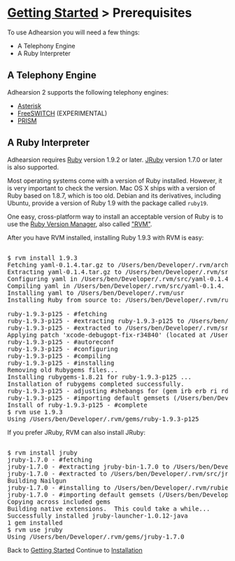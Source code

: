 # [Getting Started](/docs) > Prerequisites

To use Adhearsion you will need a few things:

* A Telephony Engine
* A Ruby Interpreter

## A Telephony Engine
Adhearsion 2 supports the following telephony engines:

* [Asterisk](/docs/getting-started/asterisk)
* [FreeSWITCH](/docs/getting-started/freeswitch) (EXPERIMENTAL)
* [PRISM](/docs/getting-started/prism)

## A Ruby Interpreter
Adhearsion requires [Ruby](http://ruby-lang.org) version 1.9.2 or later. [JRuby](http://jruby.org) version 1.7.0 or later is also supported.

Most operating systems come with a version of Ruby installed.  However, it is very important to check the version.  Mac OS X ships with a version of Ruby based on 1.8.7, which is too old.  Debian and its derivatives, including Ubuntu, provide a version of Ruby 1.9 with the package called `ruby19`.

One easy, cross-platform way to install an acceptable version of Ruby is to use the [Ruby Version Manager](http://rvm.beginrescueend.com), also called ["RVM"](http://rvm.beginrescueend.com).

After you have RVM installed, installing Ruby 1.9.3 with RVM is easy:

<pre class="terminal">

$ rvm install 1.9.3
<span class="ansi32">Fetching yaml-0.1.4.tar.gz to /Users/ben/Developer/.rvm/archives</span>
<span class="ansi32">Extracting yaml-0.1.4.tar.gz to /Users/ben/Developer/.rvm/src</span>
<span class="ansi32">Configuring yaml in /Users/ben/Developer/.rvm/src/yaml-0.1.4.</span>
<span class="ansi32">Compiling yaml in /Users/ben/Developer/.rvm/src/yaml-0.1.4.</span>
<span class="ansi32">Installing yaml to /Users/ben/Developer/.rvm/usr</span>
<span class="ansi32">Installing Ruby from source to: /Users/ben/Developer/.rvm/rubies/ruby-1.9.3-p125, this may take a while depending on your cpu(s)...
</span>
<span class="ansi32">ruby-1.9.3-p125 - #fetching </span>
<span class="ansi32">ruby-1.9.3-p125 - #extracting ruby-1.9.3-p125 to /Users/ben/Developer/.rvm/src/ruby-1.9.3-p125</span>
<span class="ansi32">ruby-1.9.3-p125 - #extracted to /Users/ben/Developer/.rvm/src/ruby-1.9.3-p125</span>
<span class="ansi32">Applying patch 'xcode-debugopt-fix-r34840' (located at /Users/ben/Developer/.rvm/patches/ruby/1.9.3/p125/xcode-debugopt-fix-r34840.diff)</span>
<span class="ansi32">ruby-1.9.3-p125 - #autoreconf</span>
<span class="ansi32">ruby-1.9.3-p125 - #configuring </span>
<span class="ansi32">ruby-1.9.3-p125 - #compiling </span>
<span class="ansi32">ruby-1.9.3-p125 - #installing </span>
<span class="ansi32">Removing old Rubygems files...</span>
<span class="ansi32">Installing rubygems-1.8.21 for ruby-1.9.3-p125 ...</span>
<span class="ansi32">Installation of rubygems completed successfully.</span>
<span class="ansi32">ruby-1.9.3-p125 - adjusting #shebangs for (gem irb erb ri rdoc testrb rake).</span>
<span class="ansi32">ruby-1.9.3-p125 - #importing default gemsets (/Users/ben/Developer/.rvm/gemsets/)</span>
<span class="ansi32">Install of ruby-1.9.3-p125 - #complete </span>
$ rvm use 1.9.3
<span class="ansi32">Using /Users/ben/Developer/.rvm/gems/ruby-1.9.3-p125</span>
</pre>

If you prefer JRuby, RVM can also install JRuby:

<pre class="terminal">

$ rvm install jruby
<span class="ansi32">jruby-1.7.0 - #fetching </span>
<span class="ansi32">jruby-1.7.0 - #extracting jruby-bin-1.7.0 to /Users/ben/Developer/.rvm/src/jruby-1.7.0</span>
<span class="ansi32">jruby-1.7.0 - #extracted to /Users/ben/Developer/.rvm/src/jruby-1.7.0</span>
<span class="ansi32">Building Nailgun</span>
<span class="ansi32">jruby-1.7.0 - #installing to /Users/ben/Developer/.rvm/rubies/jruby-1.7.0</span>
<span class="ansi32">jruby-1.7.0 - #importing default gemsets (/Users/ben/Developer/.rvm/gemsets/)</span>
<span class="ansi32">Copying across included gems</span>
Building native extensions.  This could take a while...
Successfully installed jruby-launcher-1.0.12-java
1 gem installed
$ rvm use jruby
<span class="ansi32">Using /Users/ben/Developer/.rvm/gems/jruby-1.7.0</span>
</pre>

<div class='docs-progress-nav'>
  <span class='back'>
    Back to <a href="/docs">Getting Started</a>
  </span>
  <span class='forward'>
    Continue to <a href="/docs/getting-started/installation">Installation</a>
  </span>
</div>

<a href="#" rel="docs-nav-active" style="display:none;">docs-nav-getting-started</a>
